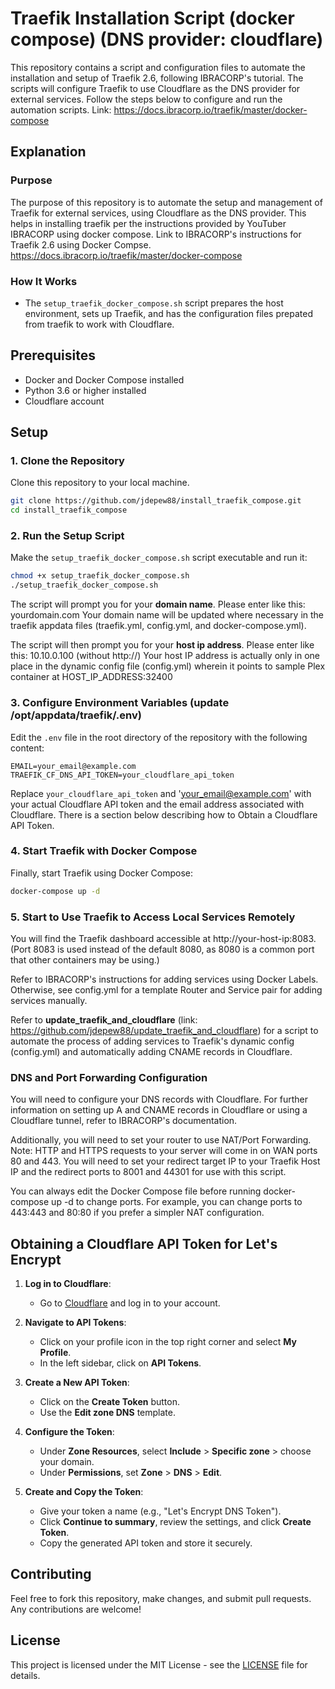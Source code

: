 
# Traefik Installation Script (docker compose) (DNS provider: cloudflare)

This repository contains a script and configuration files to automate the installation and setup of Traefik 2.6, following IBRACORP's tutorial. The scripts will configure Traefik to use Cloudflare as the DNS provider for external services. Follow the steps below to configure and run the automation scripts.  Link:  https://docs.ibracorp.io/traefik/master/docker-compose

## Explanation

### Purpose

The purpose of this repository is to automate the setup and management of Traefik for external services, using Cloudflare as the DNS provider. This helps in installing traefik per the instructions provided by YouTuber IBRACORP using docker compose.
Link to IBRACORP's instructions for Traefik 2.6 using Docker Compse.  https://docs.ibracorp.io/traefik/master/docker-compose

### How It Works

- The `setup_traefik_docker_compose.sh` script prepares the host environment, sets up Traefik, and has the configuration files prepated from traefik to work with Cloudflare.

## Prerequisites

- Docker and Docker Compose installed
- Python 3.6 or higher installed
- Cloudflare account

## Setup

### 1. Clone the Repository

Clone this repository to your local machine.

```bash
git clone https://github.com/jdepew88/install_traefik_compose.git
cd install_traefik_compose
```

### 2. Run the Setup Script

Make the `setup_traefik_docker_compose.sh` script executable and run it:

```bash
chmod +x setup_traefik_docker_compose.sh
./setup_traefik_docker_compose.sh
```

The script will prompt you for your **domain name**.  Please enter like this: yourdomain.com
Your domain name will be updated where necessary in the traefik appdata files (traefik.yml, config.yml, and docker-compose.yml).

The script will then prompt you for your **host ip address**.  Please enter like this: 10.10.0.100 (without http://)
Your host IP address is actually only in one place in the dynamic config file (config.yml) wherein it points to sample Plex container at HOST_IP_ADDRESS:32400

### 3. Configure Environment Variables (update /opt/appdata/traefik/.env)

Edit the `.env` file in the root directory of the repository with the following content:

```dotenv
EMAIL=your_email@example.com
TRAEFIK_CF_DNS_API_TOKEN=your_cloudflare_api_token
```
Replace `your_cloudflare_api_token` and 'your_email@example.com' with your actual Cloudflare API token and the email address associated with Cloudflare.
There is a section below describing how to Obtain a Cloudflare API Token.

### 4. Start Traefik with Docker Compose

Finally, start Traefik using Docker Compose:

```bash
docker-compose up -d
```
### 5. Start to Use Traefik to Access Local Services Remotely

You will find the Traefik dashboard accessible at http://your-host-ip:8083. (Port 8083 is used instead of the default 8080, as 8080 is a common port that other containers may be using.)

Refer to IBRACORP's instructions for adding services using Docker Labels. Otherwise, see config.yml for a template Router and Service pair for adding services manually.

Refer to **update_traefik_and_cloudflare** (link: https://github.com/jdepew88/update_traefik_and_cloudflare) for a script to automate the process of adding services to Traefik's dynamic config (config.yml) and automatically adding CNAME records in Cloudflare.

### DNS and Port Forwarding Configuration
You will need to configure your DNS records with Cloudflare. For further information on setting up A and CNAME records in Cloudflare or using a Cloudflare tunnel, refer to IBRACORP's documentation.

Additionally, you will need to set your router to use NAT/Port Forwarding. Note: HTTP and HTTPS requests to your server will come in on WAN ports 80 and 443. You will need to set your redirect target IP to your Traefik Host IP and the redirect ports to 8001 and 44301 for use with this script.

You can always edit the Docker Compose file before running docker-compose up -d to change ports. For example, you can change ports to 443:443 and 80:80 if you prefer a simpler NAT configuration.


## Obtaining a Cloudflare API Token for Let's Encrypt

1. **Log in to Cloudflare**:
   - Go to [Cloudflare](https://www.cloudflare.com) and log in to your account.

2. **Navigate to API Tokens**:
   - Click on your profile icon in the top right corner and select **My Profile**.
   - In the left sidebar, click on **API Tokens**.

3. **Create a New API Token**:
   - Click on the **Create Token** button.
   - Use the **Edit zone DNS** template.

4. **Configure the Token**:
   - Under **Zone Resources**, select **Include** > **Specific zone** > choose your domain.
   - Under **Permissions**, set **Zone** > **DNS** > **Edit**.

5. **Create and Copy the Token**:
   - Give your token a name (e.g., "Let's Encrypt DNS Token").
   - Click **Continue to summary**, review the settings, and click **Create Token**.
   - Copy the generated API token and store it securely.


## Contributing

Feel free to fork this repository, make changes, and submit pull requests. Any contributions are welcome!

## License

This project is licensed under the MIT License - see the [LICENSE](LICENSE) file for details.
